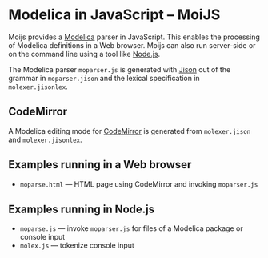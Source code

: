 Modelica in JavaScript &ndash; MoiJS
====================================

Moijs provides a [Modelica](www.Modelica.org) parser in JavaScript. This enables the processing of Modelica definitions in a Web browser. Moijs can also run server-side or on the command line using a tool like [Node.js](nodejs.org).

The Modelica parser `moparser.js` is generated with [Jison](zaach.github.io/jison/) out of the grammar in `moparser.jison` and the lexical specification in `molexer.jisonlex`.

CodeMirror
----------

A Modelica editing mode for [CodeMirror](codemirror.net) is generated from `molexer.jison` and `molexer.jisonlex`.

Examples running in a Web browser
---------------------------------

- `moparse.html` &mdash; HTML page using CodeMirror and invoking `moparser.js`

Examples running in Node.js
---------------------------

- `moparse.js` &mdash; invoke `moparser.js` for files of a Modelica package or console input 
- `molex.js` &mdash; tokenize console input

